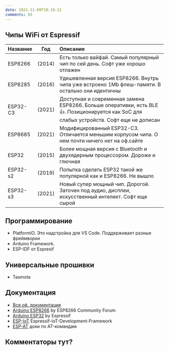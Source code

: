 ```yaml
---
date: 2021-11-09T19:19:12
comments: 93
---
```


## Чипы WiFi от Espressif

| Название |  Год   | Описание
:--------- | :----: | :----------
| ESP8266  | (2014) | Есть только вайфай. Самый популярный чип по сей день. Софт уже хорошо отлажен 
| ESP8285  | (2016) | Удешевленная версия ESP8266. Внутрь чипа уже встроено 1Mb флеш-памяти. В остально они идентичны
| ESP32-С3 | (2021) | Доступная и современная замена ESP8266. Больше оперативки, есть BLE 👍. Позиционируется как SoC для слабых устройств. Софт еще не дописан
| ESP8685  | (2021) | Модифицированный ESP32-С3. Отличается меньшим корпусом чипа. О нем почти ничего нет на оф.сайте
| ESP32    | (2015) | Более мощная версия с Bluetooth и двухядерным процессором. Дороже и глючная
| ESP32-s2 | (2019) | Попытка сделать ESP32 такой же популярной как и ESP8266. Не вышло
| ESP32-s3 | (2021) | Новый супер мощный чип. Дорогой. Заточен под аудио, дисплеи, искусственный интелект. Софт еще сырой

## Программирование
- PlatformIO. Это надстройка для VS Code. Поддерживает разные фреймворки
- Arduino Framework.
- ESP-IDF от Espresif 

## Универсальные прошивки
- Tasmota

## Документация
- [Вся оф. документация](https://www.espressif.com/en/support/documents/technical-documents)
- [Arduino ESP8266](https://arduino-esp8266.readthedocs.io/en/latest/) by ESP8266 Community Forum
- [Arduino ESP32](https://docs.espressif.com/projects/arduino-esp32/en/latest/) by Espressif
- [ESP-IoT](https://docs.espressif.com/projects/esp-idf/en/latest/esp32/) Espressif-IoT-Development-Framework
- [ESP-AT](https://docs.espressif.com/projects/esp-at/en/latest) доки по AT-командам

## Комментаторы тут?
